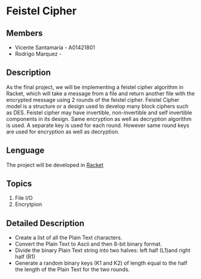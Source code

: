 # Feistel Cipher

## Members
* Vicente Santamaría - A01421801
* Rodrigo Marquez - 

## Description
As the final project, we will be implementing a feistel cipher algorithm in Racket, which will take a message from a file and return another file with the encrypted message using 2 rounds of the feistel cipher.
Feistel Cipher model is a structure or a design used to develop many block ciphers such as DES. Feistel cipher may have invertible, non-invertible and self invertible components in its design. Same encryption as well as decryption algorithm is used. A separate key is used for each round. However same round keys are used for encryption as well as decryption.

## Lenguage
The project will be developed in [Racket](https://racket-lang.org/)

## Topics

1. File I/O
2. Encrytpion

## Detailed Description
* Create a list of all the Plain Text characters. 
* Convert the Plain Text to Ascii and then 8-bit binary format. 
* Divide the binary Plain Text string into two halves: left half (L1)and right half (R1) 
* Generate a random binary keys (K1 and K2) of length equal to the half the length of the Plain Text for the two rounds.
